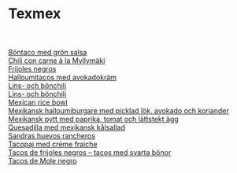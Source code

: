 # Texmex<br/><br/>

[Böntaco med grön salsa](/recipes/texmex/bontaco-med-gron-salsa.md)<br/>[Chili con carne à la Myllymäki](/recipes/texmex/chili-con-carne-à-la-myllymaki.md)<br/>[Frijoles negros](/recipes/texmex/frijoles-negros.md)<br/>[Halloumitacos med avokadokräm](/recipes/texmex/halloumitacos-med-avokadokram.md)<br/>[Lins- och bönchili](/recipes/texmex/lins--och-bonchili.md)<br/>[Lins- och bönchili](/recipes/texmex/lins-och-bonchili.md)<br/>[Mexican rice bowl](/recipes/texmex/mexican-rice-bowl.md)<br/>[Mexikansk halloumiburgare med picklad lök, avokado och koriander](/recipes/texmex/mexikansk-halloumiburgare-med-picklad-lok-avokado-och-koriander.md)<br/>[Mexikansk pytt med paprika, tomat och lättstekt ägg](/recipes/texmex/mexikansk-pytt-med-paprika-tomat-och-lattstekt-agg.md)<br/>[Quesadilla med mexikansk kålsallad](/recipes/texmex/quesadilla-med-mexikansk-kalsallad.md)<br/>[Sandras huevos rancheros](/recipes/texmex/sandras-huevos-rancheros.md)<br/>[Tacopaj med crème fraiche](/recipes/texmex/tacopaj-med-crème-fraiche.md)<br/>[Tacos de frijoles negros – tacos med svarta bönor](/recipes/texmex/tacos-de-frijoles-negros-–-tacos-med-svarta-bonor.md)<br/>[Tacos de Mole negro](/recipes/texmex/tacos-de-mole-negro.md)
